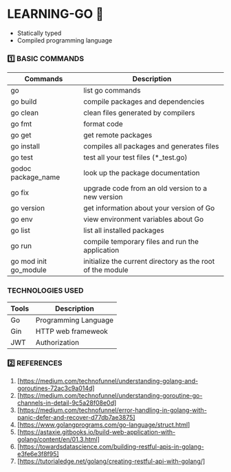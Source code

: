 # LEARNING-GO :slightly_smiling_face:
  * Statically typed
  * Compiled programming language
### :one: BASIC COMMANDS
|       Commands      |             Description             |
|---------------------|-------------------------------------|
| go                  | list go commands                    |
| go build            | compile packages and dependencies   |
| go clean            | clean files generated by compilers  |
| go fmt              | format code                         |
| go get              | get remote packages                 |  
| go install          |  compiles all packages and generates files |
| go test             | test all your test files (*_test.go) | 
| godoc package_name  | look up the package documentation   |
| go fix              | upgrade code from an old version to a new version |
| go version          | get information about your version of Go |
| go env              | view environment variables about Go |
| go list             | list all installed packages         |
| go run              | compile temporary files and run the application |
| go mod init go_module |  initialize the current directory as the root of the module |

### TECHNOLOGIES USED
|    Tools    |     Description          |
|-------------|--------------------------|
|   Go        |    Programming Language  |
|   Gin       |    HTTP web frameweok    |
|   JWT       |      Authorization       |

### :two: REFERENCES
1. [https://medium.com/technofunnel/understanding-golang-and-goroutines-72ac3c9a014d]
2. [https://medium.com/technofunnel/understanding-goroutine-go-channels-in-detail-9c5a28f08e0d]
3. [https://medium.com/technofunnel/error-handling-in-golang-with-panic-defer-and-recover-d77db7ae3875]
4. [https://www.golangprograms.com/go-language/struct.html]
5. [https://astaxie.gitbooks.io/build-web-application-with-golang/content/en/01.3.html]
6. [https://towardsdatascience.com/building-restful-apis-in-golang-e3fe6e3f8f95]
7. [https://tutorialedge.net/golang/creating-restful-api-with-golang/]
